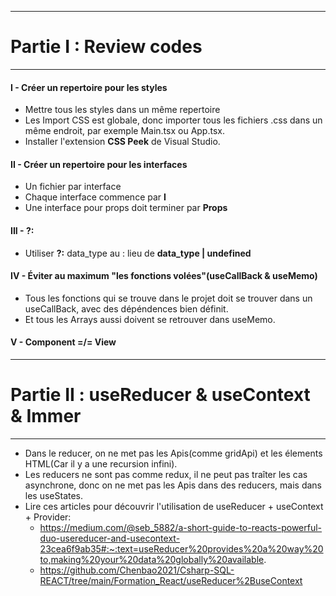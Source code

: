 ***
# Partie I : Review codes
***
#### I - Créer un repertoire pour les styles
- Mettre tous les styles dans un même repertoire
- Les Import CSS est globale, donc importer tous les fichiers .css dans un même endroit, par exemple Main.tsx ou App.tsx.
- Installer l'extension __CSS Peek__ de Visual Studio.

#### II - Créer un repertoire pour les interfaces
- Un fichier par interface
- Chaque interface commence par __I__
- Une interface pour props doit terminer par __Props__

#### III - ?:
- Utiliser __?:__ data_type au : lieu de __data_type | undefined__

#### IV - Éviter au maximum "les fonctions volées"(useCallBack & useMemo)
- Tous les fonctions qui se trouve dans le projet doit se trouver dans un useCallBack, avec des dépéndences bien définit.
- Et tous les Arrays aussi doivent se retrouver dans useMemo.

#### V - Component =/= View

***
# Partie II : useReducer & useContext & Immer
***
- Dans le reducer, on ne met pas les Apis(comme gridApi) et les élements HTML(Car il y a une recursion infini).
- Les reducers ne sont pas comme redux, il ne peut pas traîter les cas asynchrone, donc on ne met pas les Apis dans des reducers, mais dans les useStates.
- Lire ces articles pour découvrir l'utilisation de useReducer + useContext + Provider:
    - https://medium.com/@seb_5882/a-short-guide-to-reacts-powerful-duo-usereducer-and-usecontext-23cea6f9ab35#:~:text=useReducer%20provides%20a%20way%20to,making%20your%20data%20globally%20available.
    - https://github.com/Chenbao2021/Csharp-SQL-REACT/tree/main/Formation_React/useReducer%2BuseContext

